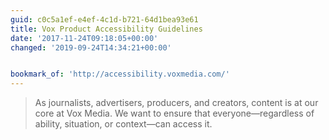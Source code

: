 ```yaml
---
guid: c0c5a1ef-e4ef-4c1d-b721-64d1bea93e61
title: Vox Product Accessibility Guidelines
date: '2017-11-24T09:18:05+00:00'
changed: '2019-09-24T14:34:21+00:00'


bookmark_of: 'http://accessibility.voxmedia.com/'
---
```



> As journalists, advertisers, producers, and creators, content is at our core at Vox Media. We want to ensure that everyone—regardless of ability, situation, or context—can access it.
